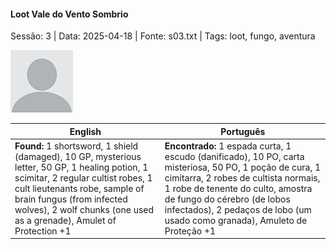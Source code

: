 
#### Loot  Vale do Vento Sombrio

Sessão: 3 | Data: 2025-04-18 | Fonte: s03.txt | Tags: loot, fungo, aventura

![Loot  Vale do Vento Sombrio](docs/dm/-/loot/blank.png)

| English | Português |
|---------|-----------|
| **Found:** 1 shortsword, 1 shield (damaged), 10 GP, mysterious letter, 50 GP, 1 healing potion, 1 scimitar, 2 regular cultist robes, 1 cult lieutenants robe, sample of brain fungus (from infected wolves), 2 wolf chunks (one used as a grenade), Amulet of Protection +1 | **Encontrado:** 1 espada curta, 1 escudo (danificado), 10 PO, carta misteriosa, 50 PO, 1 poção de cura, 1 cimitarra, 2 robes de cultista normais, 1 robe de tenente do culto, amostra de fungo do cérebro (de lobos infectados), 2 pedaços de lobo (um usado como granada), Amuleto de Proteção +1 |



















